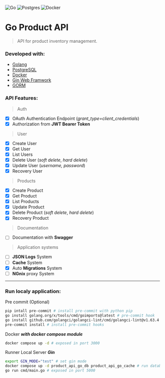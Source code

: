 ![Go](https://img.shields.io/badge/go-%2300ADD8.svg?style=for-the-badge&logo=go&logoColor=white)
![Postgres](https://img.shields.io/badge/postgres-%23316192.svg?style=for-the-badge&logo=postgresql&logoColor=white)
![Docker](https://img.shields.io/badge/docker-%230db7ed.svg?style=for-the-badge&logo=docker&logoColor=white)
<!-- ![Redis](https://img.shields.io/badge/redis-%23DD0031.svg?style=for-the-badge&logo=redis&logoColor=white)
![Swagger](https://img.shields.io/badge/-Swagger-%23Clojure?style=for-the-badge&logo=swagger&logoColor=white)
![Nginx](https://img.shields.io/badge/nginx-%23009639.svg?style=for-the-badge&logo=nginx&logoColor=white) -->

# Go Product API

> API for product inventory management.

### Developed with:
- [Golang](https://go.dev/)
- [PostgreSQL](https://www.postgresql.org/)
- [Docker](https://www.docker.com/)
- [Gin Web Framwork](https://gin-gonic.com/)
- [GORM](https://gorm.io/index.html)
<!-- - [Redis](https://redis.io/)
- [NGnix](https://nginx.org/)
- [Swagger](https://swagger.io/) (documentation)
- [Heroku](https://www.heroku.com/) (cloud platform) -->


### API Features:

> Auth
- [x] OAuth Authentication Endpoint (*_grant_type=client_credentials_*)
- [x] Authorization from **JWT Bearer Token**
> User
- [x] Create User
- [x] Get User
- [x] List Users
- [x] Delete User (*_soft delete_*, *_hard delete_*)
- [x] Update User (*_username, password_*)
- [x] Recovery User
> Products
- [x] Create Product
- [x] Get Product
- [x] List Products
- [x] Update Product
- [x] Delete Product (*_soft delete_*, *_hard delete_*)
- [x] Recovery Product
> Documentation
- [ ] Documentation with **Swagger**
> Application systems
- [ ] **JSON Logs** System
- [ ] **Cache** System
- [x] Auto **Migrations** System
- [ ] **NGnix** proxy System
---

### Run localy application:
Pre commit (Optional)
```bash
pip intall pre-commit # install pre-commit with python pip
go install golang.org/x/tools/cmd/goimports@latest # pre-commit hook
go install github.com/golangci/golangci-lint/cmd/golangci-lint@v1.63.4 # pre-commit hook
pre-commit install # install pre-commit hooks
```

Docker *__with docker compose module__*
```bash
docker compose up -d # exposed in port 3000
```
Runner Local Server *__Gin__*
```bash
export GIN_MODE="test" # set gin mode
docker compose up -d product_api_go_db product_api_go_cache # run database/cache container
go run cmd/main.go # exposed in port 5000
```

<!-- ### Architecture Diagram

![Architecture](./docs/img/architecture_diagram.png) -->
